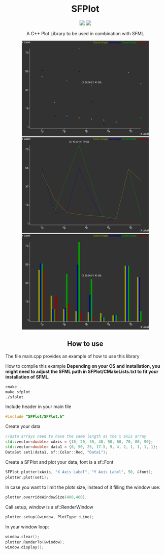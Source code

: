 <h1 align="center">SFPlot</h1>

<p align="center">
<img src="https://img.shields.io/badge/Language-C++-blue?style=for-the-badge&logo=c%2B%2Bl" />
<img src="https://img.shields.io/badge/SFML-Required-red?style=for-the-badge&logo=sfml" />
</p>

<p align="center">
A C++ Plot Library to be used in combination with SFML
</p>

<p align="center">
    <img src="img/points.png" width=400/>
    <img src="img/lines.png" width=400/>
    <img src="img/bars.png" width=400/>
</div>

<h2 align="center">How to use</h2>

The file main.cpp provides an example of how to use this library

How to compile this example
<b>Depending on your OS and installation, you might need to adjust the SFML path in SFPlot/CMakeLists.txt to fit your installation of SFML.</b>
```
cmake .
make sfplot
./sfplot
```
Include header in your main file
```c++
#include "SFPlot/SFPlot.h"
```

Create your data  
```c++
//data arrays need to have the same length as the x axis array
std::vector<double> xAxis = {10, 20, 30, 40, 50, 60, 70, 80, 90};
std::vector<double> data1 = {0, 50, 25, 17.5, 9, 4, 2, 1, 1, 1, 1};
DataSet set1(data1, sf::Color::Red, "Data1");
```  
Create a SFPlot and plot your data, font is a sf::Font  
```c++
SFPlot plotter(xAxis, "X Axis Label", "Y Axis Label", 50, &font);
plotter.plot(set1);
```  
In case you want to limit the plots size, instead of it filling the window use:
```c++
plotter.overrideWindowSize(400,400);
```
Call setup, window is a sf::RenderWindow  
```c++
plotter.setup(&window, PlotType::Line);
```  
In your window loop:  
```c++
window.clear();
plotter.RenderTo(&window);
window.display();
```
